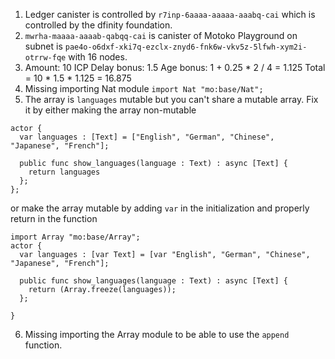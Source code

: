 1. Ledger canister is controlled by `r7inp-6aaaa-aaaaa-aaabq-cai` which is controlled by the dfinity foundation.
2. `mwrha-maaaa-aaaab-qabqq-cai` is canister of Motoko Playground on subnet is `pae4o-o6dxf-xki7q-ezclx-znyd6-fnk6w-vkv5z-5lfwh-xym2i-otrrw-fqe` with 16 nodes.
3. Amount: 10 ICP
Delay bonus: 1.5
Age bonus: 1 + 0.25 * 2 / 4 = 1.125
Total = 10 * 1.5 * 1.125 = 16.875
4. Missing importing Nat module `import Nat "mo:base/Nat";`
5. The array is `languages` mutable but you can't share a mutable array.
Fix it by either making the array non-mutable

```
actor {
  var languages : [Text] = ["English", "German", "Chinese", "Japanese", "French"];

  public func show_languages(language : Text) : async [Text] {
    return languages
  };
};
```

or make the array mutable by adding `var` in the initialization and properly return in the function

```
import Array "mo:base/Array";
actor {
  var languages : [var Text] = [var "English", "German", "Chinese", "Japanese", "French"];

  public func show_languages(language : Text) : async [Text] {
    return (Array.freeze(languages));
  };
 
}
```

6. Missing importing the Array module to be able to use the `append` function.